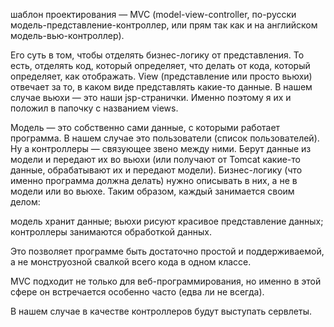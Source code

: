 шаблон проектирования — MVC (model-view-controller, по-русски модель-представление-контроллер, или прям так как и на английском модель-вью-контроллер).

Его суть в том, чтобы отделять бизнес-логику от представления. То есть, отделять код, который определяет, что делать от кода, который определяет, как отображать. View (представление или просто вьюхи) отвечает за то, в каком виде представлять какие-то данные. В нашем случае вьюхи — это наши jsp-странички. Именно поэтому я их и положил в папочку с названием views.

Модель — это собственно сами данные, с которыми работает программа. В нашем случае это пользователи (список пользователей). Ну а контроллеры — связующее звено между ними. Берут данные из модели и передают их во вьюхи (или получают от Tomcat какие-то данные, обрабатывают их и передают модели). Бизнес-логику (что именно программа должна делать) нужно описывать в них, а не в модели или во вьюхе. Таким образом, каждый занимается своим делом:

модель хранит данные;
вьюхи рисуют красивое представление данных;
контроллеры занимаются обработкой данных.

Это позволяет программе быть достаточно простой и поддерживаемой, а не монструозной свалкой всего кода в одном классе.

MVC подходит не только для веб-программирования, но именно в этой сфере он встречается особенно часто (едва ли не всегда).

В нашем случае в качестве контроллеров будут выступать сервлеты.